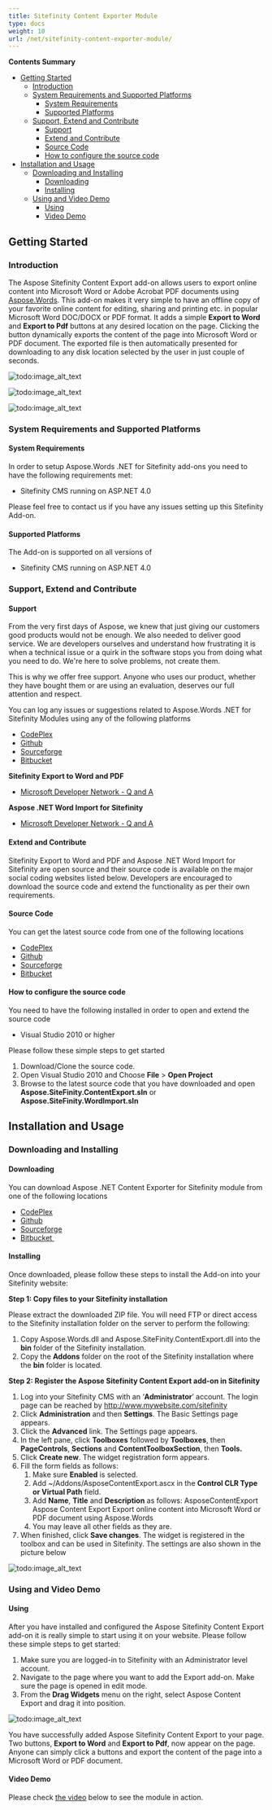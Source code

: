 ```yaml
---
title: Sitefinity Content Exporter Module
type: docs
weight: 10
url: /net/sitefinity-content-exporter-module/
---
```


**Contents Summary**

- [Getting Started](#SitefinityContentExporterModule-GettingStarted) 
  - [Introduction](#SitefinityContentExporterModule-Introduction)
  - [System Requirements and Supported Platforms](#SitefinityContentExporterModule-SystemRequirementsandSupportedPlatforms) 
    - [System Requirements](#SitefinityContentExporterModule-SystemRequirements)
    - [Supported Platforms](#SitefinityContentExporterModule-SupportedPlatforms)
  - [Support, Extend and Contribute](#SitefinityContentExporterModule-Support,ExtendandContribute) 
    - [Support](#SitefinityContentExporterModule-Support)
    - [Extend and Contribute](#SitefinityContentExporterModule-ExtendandContribute)
    - [Source Code](#SitefinityContentExporterModule-SourceCode)
    - [How to configure the source code](#SitefinityContentExporterModule-Howtoconfigurethesourcecode)
- [Installation and Usage](#SitefinityContentExporterModule-InstallationandUsage) 
  - [Downloading and Installing](#SitefinityContentExporterModule-DownloadingandInstalling) 
    - [Downloading](#SitefinityContentExporterModule-Downloading)
    - [Installing](#SitefinityContentExporterModule-Installing)
  - [Using and Video Demo](#SitefinityContentExporterModule-UsingandVideoDemo) 
    - [Using](#SitefinityContentExporterModule-Using)
    - [Video Demo](#SitefinityContentExporterModule-VideoDemo)

## **Getting Started**

### **Introduction**

The Aspose Sitefinity Content Export add-on allows users to export online content into Microsoft Word or Adobe Acrobat PDF documents using [Aspose.Words](http://www.aspose.com/word-component-suite.aspx). This add-on makes it very simple to have an offline copy of your favorite online content for editing, sharing and printing etc. in popular Microsoft Word DOC/DOCX or PDF format. It adds a simple **Export to Word** and **Export to Pdf** buttons at any desired location on the page. Clicking the button dynamically exports the content of the page into Microsoft Word or PDF document. The exported file is then automatically presented for downloading to any disk location selected by the user in just couple of seconds.

![todo:image_alt_text](http://www.aspose.com/blogs/wp-content/uploads/2014/05/Sitefinity-content-export-to-microsoft-word-and-pdf.png)

![todo:image_alt_text](http://www.aspose.com/blogs/wp-content/uploads/2014/05/Sitefinity-exported-microsoft-word-document-using-Aspose.Words_.png)

![todo:image_alt_text](http://www.aspose.com/blogs/wp-content/uploads/2014/05/Sitefinity-exported-pdf-document-using-Aspose.Words_.png)

### **System Requirements and Supported Platforms**

#### **System Requirements**

In order to setup Aspose.Words .NET for Sitefinity add-ons you need to have the following requirements met:

- Sitefinity CMS running on ASP.NET 4.0

Please feel free to contact us if you have any issues setting up this Sitefinity Add-on.

#### **Supported Platforms**

The Add-on is supported on all versions of

- Sitefinity CMS running on ASP.NET 4.0

### **Support, Extend and Contribute**

#### **Support**

From the very first days of Aspose, we knew that just giving our customers good products would not be enough. We also needed to deliver good service. We are developers ourselves and understand how frustrating it is when a technical issue or a quirk in the software stops you from doing what you need to do. We're here to solve problems, not create them.

This is why we offer free support. Anyone who uses our product, whether they have bought them or are using an evaluation, deserves our full attention and respect.

You can log any issues or suggestions related to Aspose.Words .NET for Sitefinity Modules using any of the following platforms

- [CodePlex ](https://asposesitefinity.codeplex.com/workitem/list/basic)
- [Github ](https://github.com/asposemarketplace/Aspose_for_Sitefinity/issues)
- [Sourceforge ](https://sourceforge.net/p/asposesitefinity/tickets/?source=navbar)
- [Bitbucket ](https://bitbucket.org/asposemarketplace/aspose-for-sitefinity/issues?status=new&status=open)

**Sitefinity Export to Word and PDF**

- [Microsoft Developer Network - Q and A ](https://code.msdn.microsoft.com/Sitefinity-Export-to-Word-6d8f41d0/view/Discussions#content)

**Aspose .NET Word Import for Sitefinity**

- [Microsoft Developer Network - Q and A ](https://code.msdn.microsoft.com/Import-Word-Documents-to-f0358271/view/Discussions#content)

#### **Extend and Contribute**

Sitefinity Export to Word and PDF and Aspose .NET Word Import for Sitefinity are open source and their source code is available on the major social coding websites listed below. Developers are encouraged to download the source code and extend the functionality as per their own requirements.

#### **Source Code**

You can get the latest source code from one of the following locations

- [CodePlex ](https://asposesitefinity.codeplex.com/SourceControl/latest)
- [Github ](https://github.com/asposemarketplace/Aspose_for_Sitefinity)
- [Sourceforge ](https://sourceforge.net/p/asposesitefinity/code/ci/master/tree/)
- [Bitbucket ](https://bitbucket.org/asposemarketplace/aspose-for-sitefinity/src)

#### **How to configure the source code**

You need to have the following installed in order to open and extend the source code

- Visual Studio 2010 or higher

Please follow these simple steps to get started

1. Download/Clone the source code.
1. Open Visual Studio 2010 and Choose **File** > **Open Project**
1. Browse to the latest source code that you have downloaded and open **Aspose.SiteFinity.ContentExport.sln** or **Aspose.SiteFinity.WordImport.sln**

## **Installation and Usage**

### **Downloading and Installing**

#### **Downloading**

You can download Aspose .NET Content Exporter for Sitefinity module from one of the following locations

- [CodePlex ](https://asposesitefinity.codeplex.com/releases)
- [Github ](https://github.com/asposemarketplace/Aspose_for_Sitefinity/releases)
- [Sourceforge ](https://sourceforge.net/projects/asposesitefinity/files/)
- [Bitbucket  ](https://bitbucket.org/asposemarketplace/aspose-for-sitefinity/downloads)

#### **Installing**

Once downloaded, please follow these steps to install the Add-on into your Sitefinity website:

**Step 1: Copy files to your Sitefinity installation**

Please extract the downloaded ZIP file. You will need FTP or direct access to the Sitefinity installation folder on the server to perform the following:

1. Copy Aspose.Words.dll and Aspose.SiteFinity.ContentExport.dll into the **bin** folder of the Sitefinity installation.
1. Copy the **Addons** folder on the root of the Sitefinity installation where the **bin** folder is located.

**Step 2: Register the Aspose Sitefinity Content Export add-on in Sitefinity**

1. Log into your Sitefinity CMS with an ‘**Administrator**’ account. The login page can be reached by <http://www.mywebsite.com/sitefinity>
1. Click **Administration** and then **Settings**.
   The Basic Settings page appears.
1. Click the **Advanced** link.
   The Settings page appears.
1. In the left pane, click **Toolboxes** followed by **Toolboxes**, then **PageControls**, **Sections** and **ContentToolboxSection**, then **Tools.**
1. Click **Create new**.
   The widget registration form appears.
1. Fill the form fields as follows: 
   1. Make sure **Enabled** is selected.
   1. Add ~/Addons/AsposeContentExport.ascx in the **Control CLR Type or Virtual Path** field.
   1. Add **Name**, **Title** and **Description** as follows:
      AsposeContentExport
      Aspose Content Export
      Export online content into Microsoft Word or PDF document using Aspose.Words
   1. You may leave all other fields as they are.
1. When finished, click **Save changes**.
   The widget is registered in the toolbox and can be used in Sitefinity. The settings are also shown in the picture below 

![todo:image_alt_text](http://www.aspose.com/blogs/wp-content/uploads/2014/05/Registering-Aspose-Sitefinity-Content-Export-Add-on-in-Sitefinity.png)

### **Using and Video Demo**

#### **Using**

After you have installed and configured the Aspose Sitefinity Content Export add-on it is really simple to start using it on your website. Please follow these simple steps to get started:

1. Make sure you are logged-in to Sitefinity with an Administrator level account.
1. Navigate to the page where you want to add the Export add-on. Make sure the page is opened in edit mode.
1. From the **Drag Widgets** menu on the right, select Aspose Content Export and drag it into position.

![todo:image_alt_text](http://www.aspose.com/blogs/wp-content/uploads/2014/05/using-Sitefinity-content-export-addon.png)



You have successfully added Aspose Sitefinity Content Export to your page. Two buttons, **Export to Word** and **Export to Pdf**, now appear on the page. Anyone can simply click a buttons and export the content of the page into a Microsoft Word or PDF document.

#### **Video Demo**

Please check [the video](https://www.youtube.com/watch?v=mopEZvGn_30) below to see the module in action.

